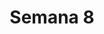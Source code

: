 ---
title: Semana 8
menu:
  sidebar:
    name: Semana 8
    identifier: gen_ia_semana_8
    parent: gen_ia
draft: false
---